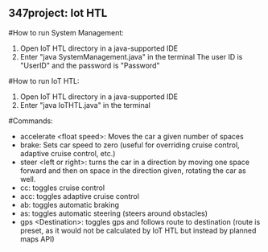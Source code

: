 ## 347project: Iot HTL

#How to run System Management:
1.  Open IoT HTL directory in a java-supported IDE
2.  Enter "java SystemManagement.java" in the terminal
The user ID is "UserID" and the password is "Password"

#How to run IoT HTL:
1.  Open IoT HTL directory in a java-supported IDE
2.  Enter "java IoTHTL.java" in the terminal

#Commands:
- accelerate &lt;float speed&gt;: Moves the car a given number of spaces
- brake: Sets car speed to zero (useful for overriding cruise control, adaptive cruise control, etc.)
- steer &lt;left or right&gt;: turns the car in a direction by moving one space forward and then on space in the direction given, rotating the car as well.
- cc: toggles cruise control
- acc: toggles adaptive cruise control
- ab: toggles automatic braking
- as: toggles automatic steering (steers around obstacles)
- gps &lt;Destination&gt;: toggles gps and follows route to destination (route is preset, as it would not be calculated by IoT HTL but instead by planned maps API)
